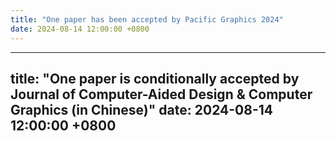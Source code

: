 ```yaml
---
title: "One paper has been accepted by Pacific Graphics 2024"
date: 2024-08-14 12:00:00 +0800
---
```


---
title: "One paper is conditionally accepted by Journal of Computer-Aided Design & Computer Graphics (in Chinese)"
date: 2024-08-14 12:00:00 +0800
---